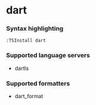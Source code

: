 # dart
<!--- THIS DOCUMENT IS AUTOMATICALLY GENERATED, DON'T EDIT IT -->

### Syntax highlighting

```vim
:TSInstall dart
```

### Supported language servers

- dartls

### Supported formatters

- dart_format
